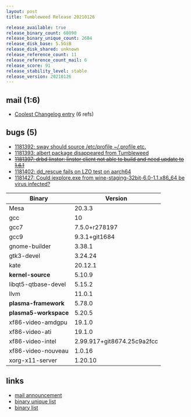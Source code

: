```yaml
---
layout: post
title: Tumbleweed Release 20210126

release_available: true
release_binary_count: 68090
release_binary_unique_count: 2684
release_disk_base: 5.5GiB
release_disk_shared: unknown
release_reference_count: 11
release_reference_count_mail: 6
release_score: 91
release_stability_level: stable
release_version: 20210126
---
```


## mail (1:6)

- [Coolest Changelog entry](https://github.com/boombatower/tumbleweed-review/issues/10) (6 refs)

## bugs (5)

<!--more-->

- [1181392: sway should source /etc/profile ~/.profile etc.](https://bugzilla.opensuse.org/show_bug.cgi?id=1181392)
- [1181393: albert package disappeared from Tumbleweed](https://bugzilla.opensuse.org/show_bug.cgi?id=1181393)
- ~~[1181397: drbd linstor: linstor client not able to build and need update to 1.6.1](https://bugzilla.opensuse.org/show_bug.cgi?id=1181397)~~
- [1181402: dd_rescue fails on LZO test on aarch64](https://bugzilla.opensuse.org/show_bug.cgi?id=1181402)
- [1181427: Could iexplore.exe from wine-staging-32bit-6.0-1.1.x86_64 be virus infected?](https://bugzilla.opensuse.org/show_bug.cgi?id=1181427)

Binary | Version
--- | ---
Mesa | 20.3.3
gcc | 10
gcc7 | 7.5.0+r278197
gcc9 | 9.3.1+git1684
gnome-builder | 3.38.1
gtk3-devel | 3.24.24
kate | 20.12.1
**kernel-source** | 5.10.9
libqt5-qtbase-devel | 5.15.2
llvm | 11.0.1
**plasma-framework** | 5.78.0
**plasma5-workspace** | 5.20.5
xf86-video-amdgpu | 19.1.0
xf86-video-ati | 19.1.0
xf86-video-intel | 2.99.917+git8674.25c9a2fcc
xf86-video-nouveau | 1.0.16
xorg-x11-server | 1.20.10

## links

- [mail announcement](https://github.com/boombatower/tumbleweed-review/issues/10)
- [binary unique list](http://download.opensuse.org/history/20210126/rpm.unique.list)
- [binary list](http://download.opensuse.org/history/20210126/rpm.list)
